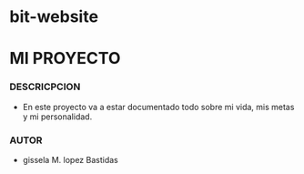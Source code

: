 # bit-website
# MI PROYECTO
### DESCRICPCION
- En este proyecto va a estar documentado todo sobre mi vida, mis metas y mi personalidad.
### AUTOR
- gissela M. lopez Bastidas
